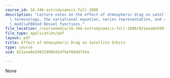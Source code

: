 ```yaml
---
course_id: 16-346-astrodynamics-fall-2008
description: "Lecture notes on the effect of atmospheric drag on satellite orbits,\
  \ terminology, the variational equation, series representation, and calculating\
  \ modi\uFB01ed Bessel functions."
file_location: /coursemedia/16-346-astrodynamics-fall-2008/821eea8e59931990b954f9af04dd754a_lec_28.pdf
file_type: application/pdf
layout: pdf
title: Effect of Atmospheric Drag on Satellite Orbits
type: course
uid: 821eea8e59931990b954f9af04dd754a

---
```

None